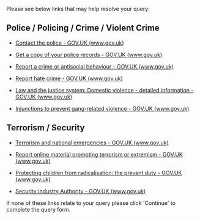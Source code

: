 Please see below links that may help resolve your query: 

## ​Police / Policing / Crime / Violent Crime

* [Contact the police - GOV.UK (www.gov.uk)](https://www.gov.uk/contact-police)

* [Get a copy of your police records - GOV.UK (www.gov.uk)](https://www.gov.uk/copy-of-police-records)

* [Report a crime or antisocial behaviour - GOV.UK (www.gov.uk)](https://www.gov.uk/report-crime-anti-social-behaviour)

* [Report hate crime - GOV.UK (www.gov.uk)](https://www.gov.uk/report-hate-crime)

* [Law and the justice system: Domestic violence - detailed information - GOV.UK (www.gov.uk)](https://www.gov.uk/topic/law-justice-system/domestic-violence)

* [Injunctions to prevent gang-related violence - GOV.UK (www.gov.uk)](https://www.gov.uk/guidance/injunctions-to-prevent-gang-related-violence)

## Terrorism / Security 

* [Terrorism and national emergencies - GOV.UK (www.gov.uk)](https://www.gov.uk/terrorism-national-emergency)

* [Report online material promoting terrorism or extremism - GOV.UK (www.gov.uk)](https://www.gov.uk/report-terrorism)

* [Protecting children from radicalisation: the prevent duty - GOV.UK (www.gov.uk)](https://www.gov.uk/government/publications/protecting-children-from-radicalisation-the-prevent-duty)
* [Security Industry Authority - GOV.UK (www.gov.uk)](https://www.gov.uk/government/organisations/security-industry-authority)

If none of these links relate to your query please click 'Continue' to complete the query form.


